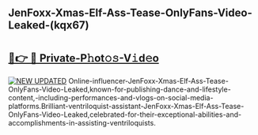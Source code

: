 ## JenFoxx-Xmas-Elf-Ass-Tease-OnlyFans-Video-Leaked-(kqx67)


# <h2><a href="https://mediaupload.pro?-19M">🔗👉 🔴 Private-P𝚑ot𝚘𝚜-V𝚒d𝚎o</a></h2>

[![NEW UPDATED](https://i.imgur.com/0qMVB7G.gif)](https://mediaupload.pro?-19M)
Online-influencer-JenFoxx-Xmas-Elf-Ass-Tease-OnlyFans-Video-Leaked,known-for-publishing-dance-and-lifestyle-content,-including-performances-and-vlogs-on-social-media-platforms.Brilliant-ventriloquist-assistant-JenFoxx-Xmas-Elf-Ass-Tease-OnlyFans-Video-Leaked,celebrated-for-their-exceptional-abilities-and-accomplishments-in-assisting-ventriloquists.  